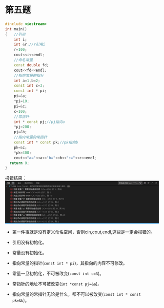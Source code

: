 # 第五题

```C++
#include <iostream>
int main()
{	//引用
	int i;
	int &r;//r引用i
	r=100;
	cout<<i<<endl;
	//命名常量
	const double fd;
	cout<<fd<<endl;
	//指向常量的指针
	int a=1,b=2;
	const int c=3;
	const int * pi;
	pi=&a;
	*pi=10;
	pi=&c;
	c=100;
	//常指针
	int * const pj;//pj指向a
	*pj=200;
	pj=&b;
	//指向常量的常指针
	const int * const pk;//pk指向b
	pk=&c;
	*pk=300;
	cout<<"a="<<a<<"b="<<b<<"c="<<c<<endl;
  return 0;
}

```
报错结果：
![5](./5.png)

- 第一件事就是没有定义命名空间，否则cin,cout,endl,这些是一定会报错的。

- 引用没有初始化。

- 常量没有初始化。

- 指向常量的指针(`const int * pi`)，其指向的内容不可修改。

- 常量一旦初始化，不可被改变(`const int c=3`)。

- 常指针的地址不可被改变(`int *const pj=&a`)。

- 指向常量的常指针无论是什么，都不可以被改变(`const int * const pk=&b`)。